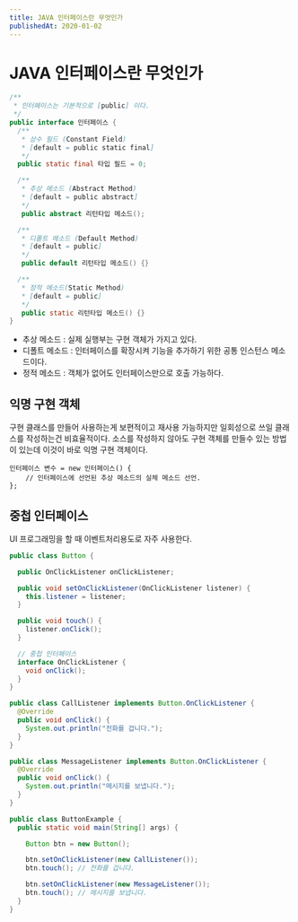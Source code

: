 ```yaml
---
title: JAVA 인터페이스란 무엇인가
publishedAt: 2020-01-02
---
```


# JAVA 인터페이스란 무엇인가

```java
/**
 * 인터페이스는 기본적으로 [public] 이다.
 */
public interface 인터페이스 {
  /**
   * 상수 필드 (Constant Field)
   * [default = public static final]
   */
  public static final 타입 필드 = 0;

  /**
   * 추상 메소드 (Abstract Method)
   * [default = public abstract]
   */
   public abstract 리턴타입 메소드();

  /**
   * 디폴트 메소드 (Default Method)
   * [default = public]
   */
   public default 리턴타입 메소드() {}

  /**
   * 정적 메소드(Static Method)
   * [default = public]
   */
   public static 리턴타입 메소드() {}
}
```

-   추상 메소드
    : 실제 실행부는 구현 객체가 가지고 있다.
-   디폴트 메소드
    : 인터페이스를 확장시켜 기능을 추가하기 위한 공통 인스턴스 메소드이다.
-   정적 메소드
    : 객체가 없어도 인터페이스만으로 호출 가능하다.

## 익명 구현 객체

구현 클래스를 만들어 사용하는게 보편적이고 재사용 가능하지만
일회성으로 쓰일 클래스를 작성하는건 비효율적이다. 소스를 작성하지 않아도 구현 객체를 만들수 있는 방법이 있는데
이것이 바로 익명 구현 객체이다.

```
인터페이스 변수 = new 인터페이스() {
    // 인터페이스에 선언된 추상 메소드의 실체 메소드 선언.
};
```

## 중첩 인터페이스

UI 프로그래밍을 할 때 이벤트처리용도로 자주 사용한다.

```java
public class Button {

  public OnClickListener onClickListener;

  public void setOnClickListener(OnClickListener listener) {
    this.listener = listener;
  }

  public void touch() {
    listener.onClick();
  }

  // 중첩 인터페이스
  interface OnClickListener {
    void onClick();
  }
}
```

```java
public class CallListener implements Button.OnClickListener {
  @Override
  public void onClick() {
    System.out.println("전화를 겁니다.");
  }
}
```

```java
public class MessageListener implements Button.OnClickListener {
  @Override
  public void onClick() {
    System.out.println("메시지를 보냅니다.");
  }
}
```

```java
public class ButtonExample {
  public static void main(String[] args) {

    Button btn = new Button();

    btn.setOnClickListener(new CallListener());
    btn.touch(); // 전화를 겁니다.

    btn.setOnClickListener(new MessageListener());
    btn.touch(); // 메시지를 보냅니다.
  }
}
```
